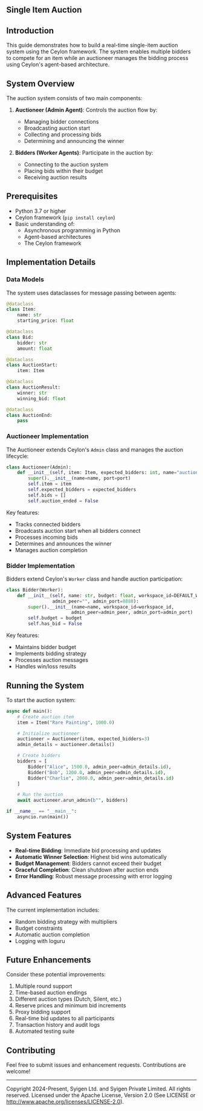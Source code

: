 ## Single Item Auction

## Introduction

This guide demonstrates how to build a real-time single-item auction system using the Ceylon framework. The system enables multiple bidders to compete for an item while an auctioneer manages the bidding process using Ceylon's agent-based architecture.

## System Overview

The auction system consists of two main components:

1. **Auctioneer (Admin Agent)**: Controls the auction flow by:
    - Managing bidder connections
    - Broadcasting auction start
    - Collecting and processing bids
    - Determining and announcing the winner

2. **Bidders (Worker Agents)**: Participate in the auction by:
    - Connecting to the auction system
    - Placing bids within their budget
    - Receiving auction results

## Prerequisites

- Python 3.7 or higher
- Ceylon framework (`pip install ceylon`)
- Basic understanding of:
    - Asynchronous programming in Python
    - Agent-based architectures
    - The Ceylon framework

## Implementation Details

### Data Models

The system uses dataclasses for message passing between agents:

```python
@dataclass
class Item:
    name: str
    starting_price: float

@dataclass
class Bid:
    bidder: str
    amount: float

@dataclass
class AuctionStart:
    item: Item

@dataclass
class AuctionResult:
    winner: str
    winning_bid: float

@dataclass
class AuctionEnd:
    pass
```

### Auctioneer Implementation

The Auctioneer extends Ceylon's `Admin` class and manages the auction lifecycle:

```python
class Auctioneer(Admin):
    def __init__(self, item: Item, expected_bidders: int, name="auctioneer", port=8888):
        super().__init__(name=name, port=port)
        self.item = item
        self.expected_bidders = expected_bidders
        self.bids = []
        self.auction_ended = False
```

Key features:
- Tracks connected bidders
- Broadcasts auction start when all bidders connect
- Processes incoming bids
- Determines and announces the winner
- Manages auction completion

### Bidder Implementation

Bidders extend Ceylon's `Worker` class and handle auction participation:

```python
class Bidder(Worker):
    def __init__(self, name: str, budget: float, workspace_id=DEFAULT_WORKSPACE_ID,
                 admin_peer="", admin_port=8888):
        super().__init__(name=name, workspace_id=workspace_id,
                        admin_peer=admin_peer, admin_port=admin_port)
        self.budget = budget
        self.has_bid = False
```

Key features:
- Maintains bidder budget
- Implements bidding strategy
- Processes auction messages
- Handles win/loss results

## Running the System

To start the auction system:

```python
async def main():
    # Create auction item
    item = Item("Rare Painting", 1000.0)

    # Initialize auctioneer
    auctioneer = Auctioneer(item, expected_bidders=3)
    admin_details = auctioneer.details()

    # Create bidders
    bidders = [
        Bidder("Alice", 1500.0, admin_peer=admin_details.id),
        Bidder("Bob", 1200.0, admin_peer=admin_details.id),
        Bidder("Charlie", 2000.0, admin_peer=admin_details.id)
    ]

    # Run the auction
    await auctioneer.arun_admin(b"", bidders)

if __name__ == "__main__":
    asyncio.run(main())
```

## System Features

- **Real-time Bidding**: Immediate bid processing and updates
- **Automatic Winner Selection**: Highest bid wins automatically
- **Budget Management**: Bidders cannot exceed their budget
- **Graceful Completion**: Clean shutdown after auction ends
- **Error Handling**: Robust message processing with error logging

## Advanced Features

The current implementation includes:
- Random bidding strategy with multipliers
- Budget constraints
- Automatic auction completion
- Logging with loguru

## Future Enhancements

Consider these potential improvements:
1. Multiple round support
2. Time-based auction endings
3. Different auction types (Dutch, Silent, etc.)
4. Reserve prices and minimum bid increments
5. Proxy bidding support
6. Real-time bid updates to all participants
7. Transaction history and audit logs
8. Automated testing suite

## Contributing

Feel free to submit issues and enhancement requests. Contributions are welcome!

---

Copyright 2024-Present, Syigen Ltd. and Syigen Private Limited. All rights reserved.
Licensed under the Apache License, Version 2.0 (See LICENSE or http://www.apache.org/licenses/LICENSE-2.0).